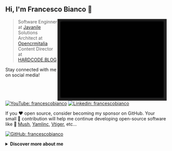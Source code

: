 
## Hi, I'm Francesco Bianco 👾

<img src="https://raw.githubusercontent.com/francescobianco/gif/main/images/welcome-h256.gif?v=1" align="right" />

> Software Enginner at <a href="https://www.javanile.org">Javanile</a>  
> Solutions Architect at <a href="https://www.opencrmitalia.com">Opencrmitalia</a>  
> Content Director at <a href="https://hardcode.blog">HARDCODE.BLOG</a>

Stay connected with me on social media!

[![YouTube: francescobianco](https://img.shields.io/badge/-@yafb-red?style=for-the-badge&logo=YouTube&logoColor=white&link=https://www.youtube.com/@yafb)](https://www.youtube.com/@yafb)
[![Linkedin: francescobianco](https://img.shields.io/badge/-Francesco%20Bianco-blue?style=for-the-badge&logo=Linkedin&logoColor=white&link=https://www.linkedin.com/in/yafb/)](https://www.linkedin.com/in/yafb/)

If you ❤️ open source, consider becoming my sponsor on GitHub. Your small 💸 contribution will help me continue developing open-source software like 🌟
[Mush](https://github.com/javanile/mush),
[Yamlinc](https://github.com/javanile/yamlinc),
[Vtiger](https://github.com/javanile/vtiger), etc...

[![GitHub: francescobianco](https://img.shields.io/badge/-Sponsor_me_on_GitHub-grey?style=for-the-badge&logo=GitHub&logoColor=white&link=https://www.youtube.com/@yafb)](https://github.com/sponsors/francescobianco)

<details>
  <summary>
    <strong>Discover more about me</strong>
  </summary>

This is a carefully curated list of items that have had a significant impact on me and my professional journey. These are things that have fascinated me, inspired me, and shaped my thinking in meaningful ways.

<div><kbd><a href="#matrix"><img 
src="pics/blank.png" width="0.3%" /><img 
src="pics/row1/1.png" width="12.2327%" title="Year 1995: My first PC" /><img src="pics/blank.png" width="0.2375%" /><img
src="pics/row1/2.png" width="12.2327%" title="Year 1995: The game with which I spent the afternoons" /><img src="pics/blank.png" width="0.2375%" /><img
src="pics/row1/3.png" width="12.2327%" title="Year 1995: The game with which I spent the afternoons" /><img src="pics/blank.png" width="0.2375%" /><img
src="pics/row1/4.png" width="12.2327%" title="Year 1995: My first PC" /><img src="pics/blank.png" width="0.2375%" /><img
src="pics/row1/5.png" width="12.2327%" title="Year 1995: My first PC" /><img src="pics/blank.png" width="0.2375%" /><img
src="pics/row1/6.png" width="12.2327%" title="Year 1996: My first PC" /><img src="pics/blank.png" width="0.2375%" /><img
src="pics/row1/7.png" width="12.2327%" title="Year 1995: My first PC" /><img src="pics/blank.png" width="0.2375%" /><img
src="pics/row1/8.png" width="12.2327%" title="Year 1995: My first PC" /><img src="pics/blank.png" width="0.1%" /><img 
src="pics/blank.png" width="0.3%" /><img
src="pics/row1/1.png" width="12.2327%" title="Year 1995 - My first PC" /><img src="pics/blank.png" width="0.2375%" /><img
src="pics/row1/2.png" width="12.2327%" title="Year 1995: The game with which I spent the afternoons" /><img src="pics/blank.png" width="0.2375%" /><img
src="pics/row1/3.png" width="12.2327%" title="Year 1995: The game with which I spent the afternoons" /><img src="pics/blank.png" width="0.2375%" /><img
src="pics/row1/4.png" width="12.2327%" title="Year 1996: My first PC" /><img src="pics/blank.png" width="0.2375%" /><img
src="pics/row1/5.png" width="12.2327%" title="Year 1995: My first PC" /><img src="pics/blank.png" width="0.2375%" /><img
src="pics/row1/6.png" width="12.2327%" title="Year 1996: My first PC" /><img src="pics/blank.png" width="0.2375%" /><img
src="pics/row1/7.png" width="12.2327%" title="Year 1995: My first PC" /><img src="pics/blank.png" width="0.2375%" /><img
src="pics/row1/8.png" width="12.2327%" title="Year 1995: My first PC" /><img src="pics/blank.png" width="0.1%" /><img 
src="pics/blank.png" width="0.3%" /><img
src="pics/row3/1.png" width="12.2327%" title="Year 1995: My first PC" /><img src="pics/blank.png" width="0.2375%" /><img
src="pics/row3/2.png" width="12.2327%" title="Year 1995: The game with which I spent the afternoons" /><img src="pics/blank.png" width="0.2375%" /><img
src="pics/row3/3.png" width="12.2327%" title="Year 2007 - My degree thesis: JADE - Java Agent Development Framework" /><img src="pics/blank.png" width="0.2375%" /><img
src="pics/row3/4.png" width="12.2327%" title="Year 1996: My first PC" /><img src="pics/blank.png" width="0.2375%" /><img
src="pics/row3/5.png" width="12.2327%" title="Year 2008 - My first agency job: Joomla web site" /><img src="pics/blank.png" width="0.2375%" /><img
src="pics/row3/6.png" width="12.2327%" title="Year 2009 - The discovery of WordPress" /><img src="pics/blank.png" width="0.2375%" /><img
src="pics/row3/7.png" width="12.2327%" title="Year 1995: My first PC" /><img src="pics/blank.png" width="0.2375%" /><img
src="pics/row3/8.png" width="12.2327%" title="Year 1995: My first PC" /><img src="pics/blank.png" width="0.1%" /><img 
src="pics/blank.png" width="0.3%" /><img
src="pics/row1/1.png" width="12.2327%" title="Year 1995: My first PC" /><img src="pics/blank.png" width="0.2375%" /><img
src="pics/row1/2.png" width="12.2327%" title="Year 1995: The game with which I spent the afternoons" /><img src="pics/blank.png" width="0.2375%" /><img
src="pics/row1/3.png" width="12.2327%" title="Year 1995: The game with which I spent the afternoons" /><img src="pics/blank.png" width="0.2375%" /><img
src="pics/row1/4.png" width="12.2327%" title="Year 1996: My first PC" /><img src="pics/blank.png" width="0.2375%" /><img
src="pics/row1/5.png" width="12.2327%" title="Year 1995: My first PC" /><img src="pics/blank.png" width="0.2375%" /><img
src="pics/row1/6.png" width="12.2327%" title="Year 1996: My first PC" /><img src="pics/blank.png" width="0.2375%" /><img
src="pics/row1/7.png" width="12.2327%" title="Year 1995: My first PC" /><img src="pics/blank.png" width="0.2375%" /><img
src="pics/row1/8.png" width="12.2327%" title="Year 1995: My first PC" /><img src="pics/blank.png" width="0.1%" /><img
src="pics/blank.png" width="0.3%" /><img
src="pics/row5/1.png" width="12.2327%" title="Year 1995: My first PC" /><img src="pics/blank.png" width="0.2375%" /><img
src="pics/row5/2.png" width="12.2327%" title="Year 1995: The game with which I spent the afternoons" /><img src="pics/blank.png" width="0.2375%" /><img
src="pics/row5/3.png" width="12.2327%" title="Year 1995: The game with which I spent the afternoons" /><img src="pics/blank.png" width="0.2375%" /><img
src="pics/row5/4.png" width="12.2327%" title="Year 1996: My first PC" /><img src="pics/blank.png" width="0.2375%" /><img
src="pics/row5/5.png" width="12.2327%" title="Year 1995: My first PC" /><img src="pics/blank.png" width="0.2375%" /><img
src="pics/row5/6.png" width="12.2327%" title="Year 1996: My first PC" /><img src="pics/blank.png" width="0.2375%" /><img
src="pics/row5/7.png" width="12.2327%" title="Year 1995: My first PC" /><img src="pics/blank.png" width="0.2375%" /><img
src="pics/row5/8.png" width="12.2327%" title="Year 1995: My first PC" /><img src="pics/blank.png" width="0.1%" /></a></kbd></div>



</details>




